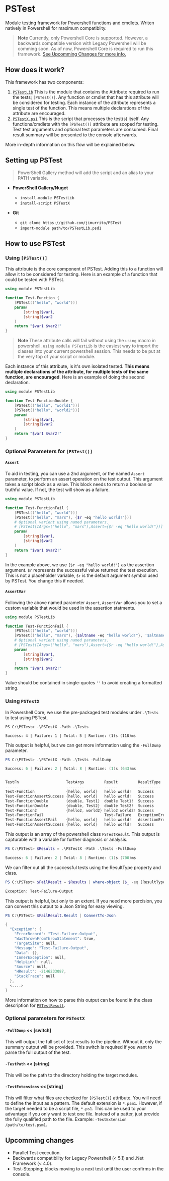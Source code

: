 # PSTest
Module testing framework for Powershell functions and cmdlets. Writen natively in Powershell for maximum compatiblity.

> **Note**
> Currently, only Powershell Core is supported. However, a backwards compatible version with Legacy Powershell will be comming soon. As of now, Powershell Core is required to run this framework. [See Upcomming Changes for more info.](#upcomming-changes)

## How does it work?
This framework has two components:
1. [`PSTestLib`](https://www.powershellgallery.com/packages/PSTestLib) This is the module that contains the Attribute required to run the tests; `[PSTest()]`. Any function or cmdlet that has this attribute will be considered for testing. Each instance of the attribute represents a single test of the function. This means multiple declarations of the attribute are encouraged.
2. [`PSTestX.ps1`](https://www.powershellgallery.com/packages/PSTestX) This is the script that processes the test(s) itself. Any functions/cmdlets with the `[PSTest()]` attribute are scoped for testing. Test test arguments and optional test parameters are consumed. Final result summary will be presented to the console afterwards.

More in-depth information on this flow will be explained below.

## Setting up PSTest
> PowerShell Gallery method will add the script and an alias to your PATH variable.
- **PowerShell Gallery/Nuget**
  - `install-module PSTestLib`
  - `install-script PSTestX`

- **Git**
  - `git clone https://github.com/jimurrito/PSTest`
  - `import-module path/to/PSTestLib.psd1`

## How to use PSTest

### Using `[PSTest()]`
This attribute is the core component of PSTest. Adding this to a function will allow it to be considered for testing. Here is an example of a function that could be tested with PSTest.

```Powershell
using module PSTestLib

function Test-Function {
    [PSTest(("hello", "world"))]
    param(
        [string]$var1,
        [string]$var2
    )
    return "$var1 $var2!"
}
```

> **Note**
> These attribute calls will fail without using the `using` macro in powershell.
> `using module PSTestLib` is the easiest way to import the classes into your current powershell session. This needs to be put at the very top of your script or module.

Each instance of this attribute, is it's own isolated tested. **This means multiple declarations of the attribute, for multiple tests of the same function, are encouraged**. Here is an example of doing the second declaration.

```Powershell
using module PSTestLib

function Test-FunctionDouble {
    [PSTest(("hello", "world1"))]
    [PSTest(("hello", "world2"))]
    param(
        [string]$var1,
        [string]$var2
    )
    return "$var1 $var2!"
}
```

### Optional Parameters for `[PSTest()]`

#### `Assert`

To aid in testing, you can use a 2nd argument, or the named `Assert` parameter, to perform an assert operation on the test output. This argument takes a script block as a value. This block needs to return a boolean or truthful value. If not, the test will show as a failure.

```Powershell
using module PSTestLib

function Test-FunctionFail {
    [PSTest(("hello", "world"))]
    [PSTest(("hello", "mars"), {$r -eq "hello world!"})]
    # Optional varient using named parameters.
    # [PSTest(IArgs=("hello", "mars"),Assert={$r -eq "hello world!"})]
    param(
        [string]$var1,
        [string]$var2
    )
    return "$var1 $var2!"
}
```

In the example above, we use `{$r -eq "hello world!"}` as the assertion argument. `$r` represents the successful value returned the test execution. This is not a placeholder variable, `$r` is the default argument symbol used by PSTest. You change this if needed.


#### `AssertVar`

Following the above named parameter `Assert`, `AssertVar` allows you to set a custom variable that would be used in the assertion statments.

```Powershell
using module PSTestLib

function Test-FunctionFail {
    [PSTest(("hello", "world"))]
    [PSTest(("hello", "mars"), {$altname -eq "hello world!"}, '$altname')]
    # Optional varient using named parameters.
    # [PSTest(IArgs=("hello", "mars"),Assert={$r -eq "hello world!"},AssertVar='$altname')]
    param(
        [string]$var1,
        [string]$var2
    )
    return "$var1 $var2!"
}
```
Value should be contained in single-quotes `''` to avoid creating a formatted string.


### Using `PSTestX`

In Powershell Core; we use the pre-packaged test modules under `.\Tests` to test using PSTest.
```
PS C:\PSTest> .\PSTestX -Path .\Tests

Success: 4 | Failure: 1 | Total: 5 | Runtime: (1)s (118)ms
```

This output is helpful, but we can get more information using the `-FullDump` parameter.


```Powershell
PS C:\PSTest> .\PSTestX -Path .\Tests -FullDump

Success: 6 | Failure: 2 | Total: 8 | Runtime: (1)s (643)ms


TestFn                     TestArgs         Result         ResultType
------                     --------         ------         ----------
Test-Function              {hello, world}   hello world!   Success
Test-FunctionAssertSuccess {hello, world}   hello world!   Success
Test-FunctionDouble        {double, Test1}  double Test1!  Success
Test-FunctionDouble        {double, Test2}  double Test2!  Success
Test-Function2             {hello2, world2} hello2 world2! Success
Test-FunctionFail                           Test-Failure   ExceptionError
Test-FunctionAssertFail    {hello, world}   hello world!   AssertionError
Test-FunctionAssertSuccess {hello, world}   hello world!   Success

```
This output is an array of the powershell class `PSTestResult`. This output is capturable with a variable for further diagnosis or analysis.

```Powershell
PS C:\PSTest> $Results = .\PSTestX -Path .\Tests -FullDump

Success: 6 | Failure: 2 | Total: 8 | Runtime: (1)s (700)ms
```

We can filter out all the successful tests using the ResultType property and class.
```Powershell
PS C:\PSTest> $FailResult = $Results | where-object {$_ -eq [ResultType]::ExceptionError}; $FailResult.Result

Exception: Test-Failure-Output
```

This output is helpful, but only to an extent. If you need more percision, you can convert this output to a Json String for easy viewing.
```Powershell
PS C:\PSTest> $FailResult.Result | ConvertTo-Json

{
  "Exception": {
    "ErrorRecord": "Test-Failure-Output",
    "WasThrownFromThrowStatement": true,
    "TargetSite": null,
    "Message": "Test-Failure-Output",
    "Data": {},
    "InnerException": null,
    "HelpLink": null,
    "Source": null,
    "HResult": -2146233087,
    "StackTrace": null
  },
  <....>
}
```

More information on how to parse this output can be found in the class description for [`PSTestResult`](lib/PSTestLib.psm1).

### Optional parameters for `PSTestX`

#### `-FullDump` << [switch]
This will output the full set of test results to the pipeline. Without it, only the summary output will be provided. This switch is required if you want to parse the full output of the test.

#### `-TestPath` << [string]
This will be the path to the directory holding the target modules.

#### `-TestExtensions` << [string]
This will filter what files are checked for `[PSTest()]` attribute.
You will need to define the input as a pattern. The default extension is `*.psm1`. However, if the target needed to be a script file, `*.ps1`. This can be used to your advantage if you only want to test one file. Instead of a patter, just provide the fully qualified path to the file. Example: `-TestExtension /path/to/test.psm1`.


## Upcomming changes

- Parallel Test execution.
- Backwards compatibility for Legacy Powershell (< 5.1) and .Net Framework (< 4.0).
- Test-Stepping; blocks moving to a next test until the user confirms in the console.
